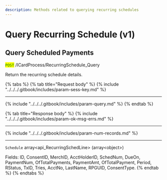 ```yaml
---
description: Methods related to querying recurring schedules
---
```


# Query Recurring Schedule (v1)

## Query Scheduled Payments

<mark style="color:green;">`POST`</mark> /ICardProcess/RecurringSchedule\_Query

Return the recurring schedule details.

{% tabs %}
{% tab title="Request body" %}
{% include "../../../.gitbook/includes/param-sess-key.md" %}

***

{% include "../../../.gitbook/includes/param-query.md" %}
{% endtab %}

{% tab title="Response body" %}
{% include "../../../.gitbook/includes/param-ok-msg-errs.md" %}

***

{% include "../../../.gitbook/includes/param-num-records.md" %}

***

`Schedule` array\<api\_RecurringSchedLine> (array\<object>)

Fields: ID, ConsentID, MerchID, AcctHolderID, SchedNum, DueOn, PaymentNum, OfTotalPayments, PaymentAmt, OfTotalPayment,  Period, RStatus, TxID, Tries, AcctNo, LastName, RPGUID, ConsentType.
{% endtab %}
{% endtabs %}

